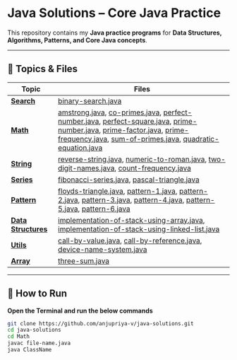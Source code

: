 # Java Solutions – Core Java Practice

This repository contains my **Java practice programs** for **Data Structures, Algorithms, Patterns, and Core Java concepts**. 

---

## 📂 Topics & Files

| Topic        | Files |
|--------------|-------|
| **[Search](Search/)** | [binary-search.java](Search/binary-search.java) |
| **[Math](Math/)** | [amstrong.java](Math/amstrong.java), [co-primes.java](Math/co-primes.java), [perfect-number.java](Math/perfect-number.java), [perfect-square.java](Math/perfect-square.java), [prime-number.java](Math/prime-number.java), [prime-factor.java](Math/prime-factor.java), [prime-frequency.java](Math/prime-frequency.java), [sum-of-primes.java](Math/sum-of-primes.java), [quadratic-equation.java](Math/quadratic-equation.java) |
| **[String](String/)** | [reverse-string.java](String/reverse-string.java), [numeric-to-roman.java](String/numeric-to-roman.java), [two-digit-names.java](String/two-digit-names.java), [count-frequency.java](String/count-frequency.java) |
| **[Series](Series/)** | [fibonacci-series.java](Series/fibonacci-series.java), [pascal-triangle.java](Series/pascal-triangle.java) |
| **[Pattern](Pattern/)** | [floyds-triangle.java](Pattern/floyds-triangle.java), [pattern-1.java](Pattern/pattern-1.java), [pattern-2.java](Pattern/pattern-2.java), [pattern-3.java](Pattern/pattern-3.java), [pattern-4.java](Pattern/pattern-4.java), [pattern-5.java](Pattern/pattern-5.java), [pattern-6.java](Pattern/pattern-6.java) |
| **[Data Structures](Data%20Structures/)** | [implementation-of-stack-using-array.java](Data%20Structures/implementation-of-stack-using-array.java), [implementation-of-stack-using-linked-list.java](Data%20Structures/implementation-of-stack-using-linked-list.java) |
| **[Utils](Utils/)** | [call-by-value.java](Utils/call-by-value.java), [call-by-reference.java](Utils/call-by-reference.java), [device-name-system.java](Utils/device-name-system.java) |
| **[Array](Array/)** | [three-sum.java](Array/three-sum.java) |

---

## 🚀 How to Run

 **Open the Terminal and run the below commands**
   ```bash
   git clone https://github.com/anjupriya-v/java-solutions.git
   cd java-solutions
   cd Math
   javac file-name.java
   java ClassName
   ```

